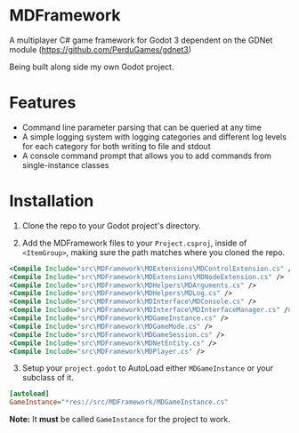 # MDFramework
A multiplayer C# game framework for Godot 3 dependent on the GDNet module (https://github.com/PerduGames/gdnet3)

Being built along side my own Godot project.

# Features
* Command line parameter parsing that can be queried at any time
* A simple logging system with logging categories and different log levels for each category for both writing to file and stdout
* A console command prompt that allows you to add commands from single-instance classes

# Installation
1. Clone the repo to your Godot project's directory.

2. Add the MDFramework files to your `Project.csproj`, inside of `<ItemGroup>`, making sure the path matches where you cloned the repo. 

```xml
<Compile Include="src\MDFramework\MDExtensions\MDControlExtension.cs" />
<Compile Include="src\MDFramework\MDExtensions\MDNodeExtension.cs" />
<Compile Include="src\MDFramework\MDHelpers\MDArguments.cs" />
<Compile Include="src\MDFramework\MDHelpers\MDLog.cs" />
<Compile Include="src\MDFramework\MDInterface\MDConsole.cs" />
<Compile Include="src\MDFramework\MDInterface\MDInterfaceManager.cs" />
<Compile Include="src\MDFramework\MDGameInstance.cs" />
<Compile Include="src\MDFramework\MDGameMode.cs" />
<Compile Include="src\MDFramework\MDGameSession.cs" />
<Compile Include="src\MDFramework\MDNetEntity.cs" />
<Compile Include="src\MDFramework\MDPlayer.cs" />
```

3. Setup your `project.godot` to AutoLoad either `MDGameInstance` or your subclass of it.

```ini
[autoload]
GameInstance="*res://src/MDFramework/MDGameInstance.cs"
```
**Note:** It **must** be called `GameInstance` for the project to work.
